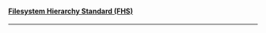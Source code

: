 
#### [Filesystem Hierarchy Standard (FHS)](https://en.wikipedia.org/wiki/Filesystem_Hierarchy_Standard)
***
